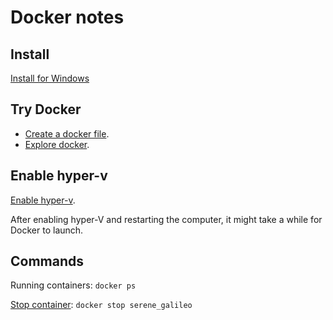 # Docker notes

## Install
[Install for Windows](https://docs.docker.com/docker-for-windows/install/)

## Try Docker
* [Create a docker file](https://docs.docker.com/get-started/part2/#define-a-container-with-dockerfile).
* [Explore docker](https://docs.docker.com/docker-for-windows/#test-your-installation).

## Enable hyper-v
[Enable hyper-v](https://docs.microsoft.com/en-us/virtualization/hyper-v-on-windows/quick-start/enable-hyper-v).

After enabling hyper-V and restarting the computer, it might take a while for Docker to launch.

## Commands
Running containers: `docker ps`

[Stop container](https://docs.docker.com/engine/reference/commandline/stop/): `docker stop serene_galileo`